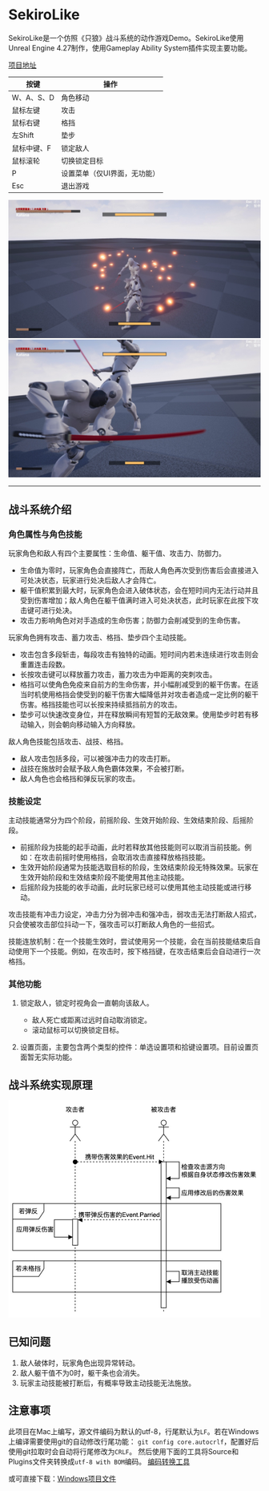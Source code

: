 # SekiroLike

SekiroLike是一个仿照《只狼》战斗系统的动作游戏Demo。SekiroLike使用Unreal Engine 4.27制作，使用Gameplay Ability System插件实现主要功能。

[项目地址](https://gitee.com/storyoftime66/SekiroLike)

按键 | 操作
---|---
W、A、S、D  |   角色移动
鼠标左键    |   攻击
鼠标右键    |   格挡
左Shift     |   垫步
鼠标中键、F |   锁定敌人
鼠标滚轮    |   切换锁定目标
P   |  设置菜单（仅UI界面，无功能）
Esc |   退出游戏

![Screenshot_1](images/Screenshot_1.jpg)
![Screenshot_2](images/Screenshot_2.jpg)

---

## 战斗系统介绍

### 角色属性与角色技能

玩家角色和敌人有四个主要属性：生命值、躯干值、攻击力、防御力。
- 生命值为零时，玩家角色会直接阵亡，而敌人角色再次受到伤害后会直接进入可处决状态，玩家进行处决后敌人才会阵亡。
- 躯干值积累到最大时，玩家角色会进入破体状态，会在短时间内无法行动并且受到伤害增加；敌人角色在躯干值满时进入可处决状态，此时玩家在此按下攻击键可进行处决。
- 攻击力影响角色对对手造成的生命伤害；防御力会削减受到的生命伤害。

玩家角色拥有攻击、蓄力攻击、格挡、垫步四个主动技能。
- 攻击包含多段斩击，每段攻击有独特的动画。短时间内若未连续进行攻击则会重置连击段数。
- 长按攻击键可以释放蓄力攻击，蓄力攻击为中距离的突刺攻击。
- 格挡可以使角色免疫来自前方的生命伤害，并小幅削减受到的躯干伤害。在适当时机使用格挡会使受到的躯干伤害大幅降低并对攻击者造成一定比例的躯干伤害。格挡技能也可以长按来持续抵挡前方的攻击。
- 垫步可以快速改变身位，并在释放瞬间有短暂的无敌效果。使用垫步时若有移动输入，则会朝向移动输入方向释放。

敌人角色技能包括攻击、战技、格挡。
- 敌人攻击包括多段，可以被强冲击力的攻击打断。
- 战技在施放时会赋予敌人角色霸体效果，不会被打断。
- 敌人角色也会格挡和弹反玩家的攻击。

### 技能设定

主动技能通常分为四个阶段，前摇阶段、生效开始阶段、生效结束阶段、后摇阶段。
  - 前摇阶段为技能的起手动画，此时若释放其他技能则可以取消当前技能。例如：在攻击前摇时使用格挡，会取消攻击直接释放格挡技能。
  - 生效开始阶段通常为技能选取目标的阶段，生效结束阶段无特殊效果。玩家在生效开始阶段和生效结束阶段不能使用其他主动技能。
  - 后摇阶段为技能的收手动画，此时玩家已经可以使用其他主动技能或进行移动。

攻击技能有冲击力设定，冲击力分为弱冲击和强冲击，弱攻击无法打断敌人招式，只会使被攻击部位抖动一下，强攻击可以打断敌人角色的一些招式。

技能连放机制：在一个技能生效时，尝试使用另一个技能，会在当前技能结束后自动使用下一个技能。例如，在攻击时，按下格挡键，在攻击结束后会自动进行一次格挡。

### 其他功能

1. 锁定敌人，锁定时视角会一直朝向该敌人。
   - 敌人死亡或距离过远时自动取消锁定。
   - 滚动鼠标可以切换锁定目标。

2. 设置页面，主要包含两个类型的控件：单选设置项和拾键设置项。目前设置页面暂无实际功能。


## 战斗系统实现原理

![战斗系统实现原理](images/principle.jpg)

## 已知问题
1. 敌人破体时，玩家角色出现异常转动。
2. 敌人躯干值不为0时，躯干条也会消失。
3. 玩家主动技能被打断后，有概率导致主动技能无法施放。

## 注意事项
此项目在Mac上编写，源文件编码为默认的utf-8，行尾默认为`LF`。若在Windows上编译需要使用git的自动修改行尾功能：
`git config core.autocrlf`，配置好后使用git拉取时会自动将行尾修改为`CRLF`。
然后使用下面的工具将Source和Plugins文件夹转换成`utf-8 with BOM`编码。  [编码转换工具](https://github.com/rexcape/code-transmit/blob/master/exe/codeTransmit.exe)

或可直接下载：[Windows项目文件](https://github.com/storyoftime66/SekiroLike/releases/tag/v0.1)